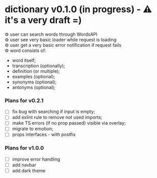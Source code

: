 # dictionary v0.1.0 (in progress) - ⚠️ it's a very draft =)

⚙️ user can search words through WordsAPI <br/>
⚙️ user see very basic loader while request is loading <br/>
⚙️ user get a very basic error notification if request fails <br/>
⚙️ word consists of:

* word itself;
* transcription (optionally);
* definition (or multiple);
* examples (optional);
* synonyms (optional);
* antonyms (optional);

### Plans for v0.2.1
- [ ] fix bug with searching if input is empty;
- [ ] add exlint rule to remove not used imports;
- [ ] make TS errors (if no prop passed) visible via overlay;
- [ ] migrate to emotion;
- [ ] props interfaces - with postfix

### Plans for v1.0.0
- [ ] improve error handling
- [ ] add navbar
- [ ] add dark theme
